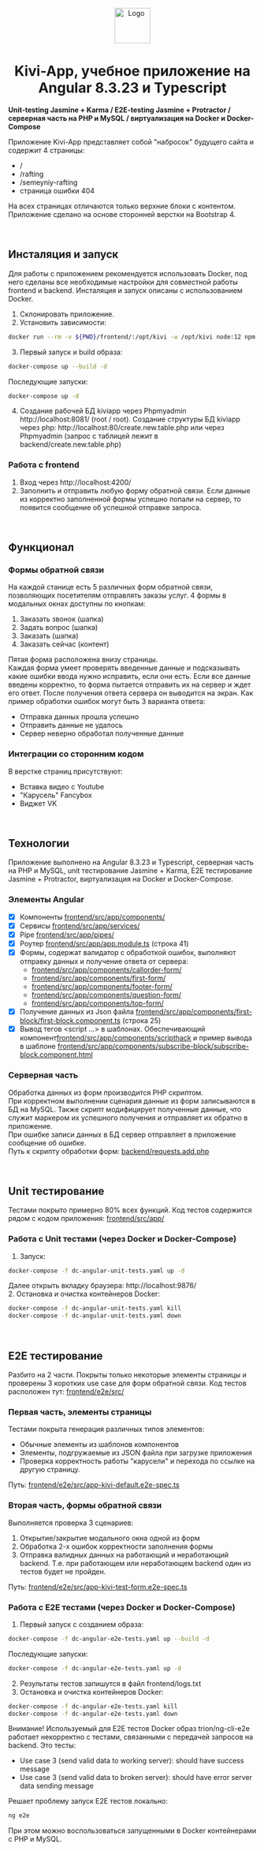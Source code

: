 <p align="center">
  <a href="https://angular.io/">
    <img src="https://www.angularexampleapp.com/assets/images/angular.svg" alt="Logo" width=72 height=72>
  </a>
  <h1 align="center">Kivi-App, учебное приложение на Angular 8.3.23 и Typescript</h1>
</p>

**Unit-testing Jasmine + Karma / E2E-testing Jasmine + Protractor / серверная часть на PHP и MySQL / виртуализация на Docker и Docker-Compose**

Приложение Kivi-App представляет собой "набросок" будущего сайта и содержит 4 страницы:
* /
* /rafting
* /semeyniy-rafting
* страница ошибки 404

На всех страницах отличаются только верхние блоки с контентом.  
Приложение сделано на основе сторонней верстки на Bootstrap 4.  
  
<br /> 
  
## Инсталяция и запуск
Для работы с приложением рекомендуется использовать Docker, под него сделаны все необходимые настройки для совместной работы frontend и backend. Инсталяция и запуск описаны с использованием Docker. 
1. Склонировать приложение.  
2. Установить зависимости:  
 ```bash
 docker run --rm -v ${PWD}/frontend/:/opt/kivi -w /opt/kivi node:12 npm install
 ```
3. Первый запуск и build образа:  
 ```bash
 docker-compose up --build -d
 ```
Последующие запуски:  
 ```bash
 docker-compose up -d
 ```
4. Создание рабочей БД kiviapp через Phpmyadmin http://localhost:8081/ (root / root). Создание структуры БД kiviapp через php: http://localhost:80/create.new.table.php или через Phpmyadmin (запрос с таблицей лежит в backend/create.new.table.php)  

### Работа с frontend
1. Вход через http://localhost:4200/  
2. Заполнить и отправить любую форму обратной связи. Если данные из корректно заполненной формы успешно попали на сервер, то появится сообщение об успешной отправке запроса.  
  
<br /> 
  
## Функционал

### Формы обратной связи
На каждой станице есть 5 различных форм обратной связи, позволяющих посетителям отправлять заказы услуг. 4 формы в модальных окнах доступны по кнопкам:  
1. Заказать звонок (шапка)  
2. Задать вопрос (шапка)  
3. Заказать (шапка)  
4. Заказать сейчас (контент)

Пятая форма расположена внизу страницы.  
Каждая форма умеет проверять введенные данные и подсказывать какие ошибки ввода нужно исправить, если они есть. Если все данные введены корректно, то форма пытается отправить их на сервер и ждет его ответ. После получения ответа сервера он выводится на экран. Как пример обработки ошибок могут быть 3 варианта ответа:
* Отправка данных прошла успешно
* Отправить данные не удалось
* Сервер неверно обработал полученные данные

### Интеграции со сторонним кодом
В верстке страниц присутствуют:
* Вставка видео с Youtube
* "Карусель" Fancybox
* Виджет VK
  
<br />   
  
## Технологии
Приложение выполнено на Angular 8.3.23 и Typescript, серверная часть на PHP и MySQL, unit тестирование Jasmine + Karma, E2E тестирование Jasmine + Protractor, виртуализация на Docker и Docker-Compose.

### Элементы Angular
- [x] Компоненты [frontend/src/app/components/](https://github.com/DevAleks/Kivi/tree/master/frontend/src/app/components/)
- [x] Сервисы [frontend/src/app/services/](https://github.com/DevAleks/Kivi/tree/master/frontend/src/app/services/)
- [x] Pipe [frontend/src/app/pipes/](https://github.com/DevAleks/Kivi/tree/master/frontend/src/app/pipes/)
- [x] Роутер [frontend/src/app/app.module.ts](https://github.com/DevAleks/Kivi/tree/master/frontend/src/app/app.module.ts) (строка 41)
- [x] Формы, содержат валидатор с обработкой ошибок, выполняют отправку данных и получение ответа от сервера:
    * [frontend/src/app/components/callorder-form/](https://github.com/DevAleks/Kivi/tree/master/frontend/src/app/components/callorder-form/)
    * [frontend/src/app/components/first-form/](https://github.com/DevAleks/Kivi/tree/master/frontend/src/app/components/first-form/)
    * [frontend/src/app/components/footer-form/](https://github.com/DevAleks/Kivi/tree/master/frontend/src/app/components/footer-form/)
    * [frontend/src/app/components/question-form/](https://github.com/DevAleks/Kivi/tree/master/frontend/src/app/components/question-form/)
    * [frontend/src/app/components/top-form/](https://github.com/DevAleks/Kivi/tree/master/frontend/src/app/components/top-form/)
- [x] Получение данных из Json файла [frontend/src/app/components/first-block/first-block.component.ts](https://github.com/DevAleks/Kivi/tree/master/frontend/src/app/components/first-block/first-block.component.ts) (строка 25)
- [x] Вывод тегов <script ...> в шаблонах. Обеспечивающий компонент[frontend/src/app/components/scripthack](https://github.com/DevAleks/Kivi/tree/master/frontend/src/app/components/scripthack) и пример вывода в шаблоне [frontend/src/app/components/subscribe-block/subscribe-block.component.html](https://github.com/DevAleks/Kivi/tree/master/frontend/src/app/components/subscribe-block/subscribe-block.component.html)
  
### Серверная часть 
Обработка данных из форм производится PHP скриптом.   
При корректном выполнении сценария данные из форм записываются в БД на MySQL. Также скрипт модифицирует полученные данные, что служит маркером их успешного получения и отправляет их обратно в приложение.  
При ошибке записи данных в БД сервер отправляет в приложение сообщение об ошибке.  
Путь к скрипту обработки форм: [backend/requests.add.php](https://github.com/DevAleks/Kivi/tree/master/backend/requests.add.php)
  
<br />   
  
## Unit тестирование
Тестами покрыто примерно 80% всех функций. Код тестов содержится рядом с кодом приложения: [frontend/src/app/](https://github.com/DevAleks/Kivi/tree/master/frontend/src/app/)

### Работа с Unit тестами (через Docker и Docker-Compose)
1. Запуск: 
 ```bash
 docker-compose -f dc-angular-unit-tests.yaml up -d 
 ```  
Далее открыть вкладку браузера: http://localhost:9876/    
2. Остановка и очистка контейнеров Docker: 
 ```bash
 docker-compose -f dc-angular-unit-tests.yaml kill
 docker-compose -f dc-angular-unit-tests.yaml down 
 ```  

<br />   
  
## E2E тестирование
Разбито на 2 части. Покрыты только некоторые элементы страницы и проверены 3 коротких use case для форм обратной связи.
Код тестов расположен тут: [frontend/e2e/src/](https://github.com/DevAleks/Kivi/tree/master/frontend/e2e/src/)

### Первая часть, элементы страницы
Тестами покрыта генерация различных типов элементов:
* Обычные элементы из шаблонов компонентов
* Элементы, подгружаемые из JSON файла при загрузке приложения
* Проверка корректность работы "карусели" и перехода по ссылке на другую страницу.

Путь: [frontend/e2e/src/app-kivi-default.e2e-spec.ts](https://github.com/DevAleks/Kivi/tree/master/frontend/e2e/src/app-kivi-default.e2e-spec.ts)

### Вторая часть, формы обратной связи
Выполняется проверка 3 сценариев:
1. Открытие/закрытие модального окна одной из форм
2. Обработка 2-х ошибок корректности заполнения формы
3. Отправка валидных данных на работающий и неработающий backend. Т.е. при работающем или неработающем backend один из тестов будет не пройден.

Путь: [frontend/e2e/src/app-kivi-test-form.e2e-spec.ts](https://github.com/DevAleks/Kivi/tree/master/frontend/e2e/src/app-kivi-test-form.e2e-spec.ts)

### Работа с E2E тестами (через Docker и Docker-Compose)
1. Первый запуск с созданием образа: 
 ```bash
 docker-compose -f dc-angular-e2e-tests.yaml up --build -d
 ``` 
Последующие запуски:
 ```bash
 docker-compose -f dc-angular-e2e-tests.yaml up -d
 ``` 
2. Результаты тестов запишутся в файл frontend/logs.txt
3. Остановка и очистка контейнеров Docker: 
 ```bash
 docker-compose -f dc-angular-e2e-tests.yaml kill
 docker-compose -f dc-angular-e2e-tests.yaml down
 ``` 

Внимание! Используемый для Е2Е тестов Docker образ trion/ng-cli-e2e работает некорректно с тестами, связанными с передачей запросов на backend. Это тесты:  
* Use case 3 (send valid data to working server): should have success message  
* Use case 3 (send valid data to broken server): should have error server data sending message

Решает проблему запуск Е2Е тестов локально: 
 ```bash
 ng e2e
 ``` 
При этом можно воспользоваться запущенными в Docker контейнерами с PHP и MySQL.
